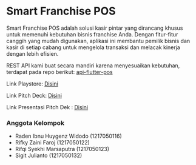 # Smart Franchise POS

<p>Smart Franchise POS adalah solusi kasir pintar yang dirancang khusus untuk memenuhi kebutuhan bisnis franchise Anda. Dengan fitur-fitur canggih yang mudah digunakan, aplikasi ini membantu pemilik bisnis dan kasir di setiap cabang untuk mengelola transaksi dan melacak kinerja dengan lebih efisien.</p>

<p>REST API kami buat secara mandiri karena menyesuaikan kebutuhan, terdapat pada repo berikut: <a href="https://github.com/hagendodo/api-flutter-pos" target="_blank">api-flutter-pos</a></p>

<p>Link Playstore: <a href="https://play.google.com/store/apps/details?id=org.anugrah_kos.smart_franchise_pos">Disini</a></p>

<p>Link Pitch Deck: <a href="https://docs.google.com/presentation/d/1wxEhC3eHdqyGhZ0nG1bG0Y9k4QWmR6q5q1G-dcjDj2c/edit?usp=sharing">Disini</a></p>

<p>Link Presentasi Pitch Dek : <a href="">Disini</a></p>

### Anggota Kelompok
<ul>
<li>Raden Ibnu Huygenz Widodo (1217050116)</li>
<li>Rifky Zaini Faroj (1217050122)</li>
<li>Rifqi Syekhi Marsaputra (1217050123)</li>
<li>Sigit Julianto (1217050132)</li>
</ul>
